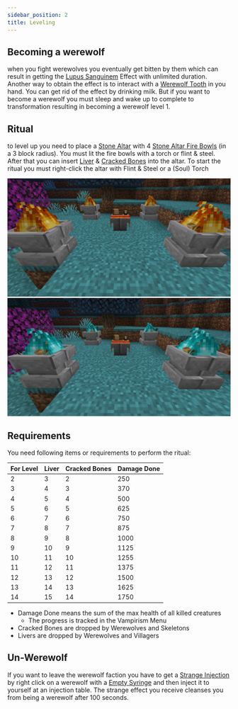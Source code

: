 ```yaml
---
sidebar_position: 2
title: Leveling
---
```


## Becoming a werewolf

when you fight werewolves you eventually get bitten by them which can result in getting the [Lupus Sanguinem](../content/effects.mdx#lupus-sanguinem) Effect with unlimited duration. Another way to obtain the effect is to interact with a [Werewolf Tooth](../content/items.mdx#werewolf-tooth) in you hand. You can get rid of the effect by drinking milk. But if you want to become a werewolf you must sleep and wake up to complete to transformation resulting in becoming a werewolf level 1.

## Ritual

to level up you need to place a [Stone Altar](../content/blocks.mdx#stone-altar) with 4 [Stone Altar Fire Bowls](../content/blocks.mdx#stone-altar-fire-bowl) (in a 3 block radius).
You must lit the fire bowls with a torch or flint & steel.
After that you can insert [Liver](../content/items.mdx#liver) & [Cracked Bones](../content/items.mdx#cracked-bone) into the altar.
To start the ritual you must right-click the altar with Flint & Steel or a (Soul) Torch

![](../assets/stone_altar.png)
![](../assets/stone_altar_soul.png)

## Requirements

You need following items or requirements to perform the ritual:

| For Level | Liver | Cracked Bones | Damage Done |
|:----------|:------|:--------------|:------------|
| 2         | 3     | 2             | 250         |
| 3         | 4     | 3             | 370         |
| 4         | 5     | 4             | 500         |
| 5         | 6     | 5             | 625         |
| 6         | 7     | 6             | 750         |
| 7         | 8     | 7             | 875         |
| 8         | 9     | 8             | 1000        |
| 9         | 10    | 9             | 1125        |
| 10        | 11    | 10            | 1255        |
| 11        | 12    | 11            | 1375        |
| 12        | 13    | 12            | 1500        |
| 13        | 14    | 13            | 1625        |
| 14        | 15    | 14            | 1750        |

- Damage Done means the sum of the max health of all killed creatures
    - The progress is tracked in the Vampirism Menu
- Cracked Bones are dropped by Werewolves and Skeletons
- Livers are dropped by Werewolves and Villagers

## Un-Werewolf

If you want to leave the werewolf faction you have to get a [Strange Injection](../content/items.mdx#strange-injection) by right click on a werewolf with a [Empty Syringe](https://github.com/TeamLapen/Vampirism/wiki/Items#injection) and then inject it to yourself at an injection table. The strange effect you receive cleanses you from being a werewolf after 100 seconds.